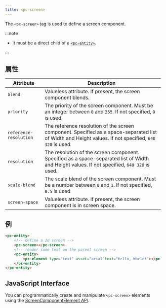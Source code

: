 ```yaml
---
title: <pc-screen>
---
```


The `<pc-screen>` tag is used to define a screen component.

:::note

* It must be a direct child of a [`<pc-entity>`](../pc-entity).

:::

## 属性

<div className="nowrap-first-col">

| Attribute | Description |
| --- | --- |
| `blend` | Valueless attribute. If present, the screen component blends. |
| `priority` | The priority of the screen component. Must be an integer between `0` and `255`. If not specified, `0` is used. |
| `reference-resolution` | The reference resolution of the screen component. Specified as a space-separated list of Width and Height values. If not specified, `640 320` is used. |
| `resolution` | The resolution of the screen component. Specified as a space-separated list of Width and Height values. If not specified, `640 320` is used. |
| `scale-blend` | The scale blend of the screen component. Must be a number between `0` and `1`. If not specified, `0.5` is used. |
| `screen-space` | Valueless attribute. If present, the screen component is in screen space. |

</div>

## 例

```html
<pc-entity>
    <!-- define a 2d screen -->
    <pc-screen></pc-screen>
    <!-- render some text on the parent screen -->
    <pc-entity>
        <pc-element type="text" asset="arial"text="Hello, World!"></pc-element>
    </pc-entity>
</pc-entity>
```

## JavaScript Interface

You can programmatically create and manipulate `<pc-screen>` elements using the [ScreenComponentElement API](https://api.playcanvas.com/classes/EngineWebComponents.ScreenComponentElement.html).
